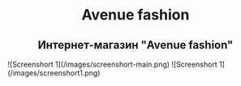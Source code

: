 <h1 align="center">Avenue fashion</h1>
<h2 align="center">Интернет-магазин "Avenue fashion"</h2>
![Screenshort 1](/images/screenshort-main.png)
![Screenshort 1](/images/screenshort1.png)